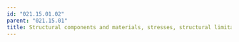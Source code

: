 ```yaml
---
id: "021.15.01.02"
parent: "021.15.01"
title: Structural components and materials, stresses, structural limitations
---
```

